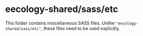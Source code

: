 # eecology-shared/sass/etc

This folder contains miscellaneous SASS files. Unlike `"eecology-shared/sass/etc"`, these files
need to be used explicitly.
